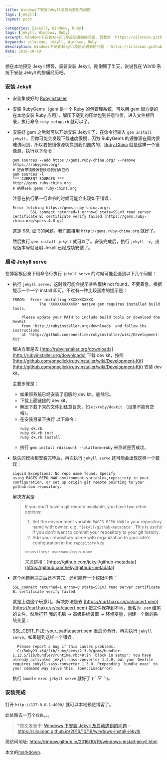 ```yaml
---
title: Windows下安装Jekyll及启动遇到的问题
tags: [jekyll]
layout: post

categories: [jekyll, Windows, Ruby]
tags: [jekyll, Windows, Ruby]
excerpt: Windows下安装Jekyll及启动遇到的问题, 转载自 'https://silocean.github.io/2016/10/19/windows-install-jekyll/' by silocean (rainbow/rinbow.github.io).
keywords: silocean, jekyll, Windows, Ruby
description: Windows下安装Jekyll及启动遇到的问题 - https://silocean.github.io/2016/10/19/windows-install-jekyll/
date: 2016-10-19
---
```


想在本地预览 Jekyll 博客，需要安装 Jekyll，刚倒腾了半天，说说我在 Win10 系统下安装 Jekyll 的惨痛经历吧。

### 安装 Jekyll

- 安装集成好的 [RubyInstaller](http://rubyinstaller.org/)
- 安装 RubyGems（gem 是一个 Ruby 的包管理系统，可以用 gem 很方便的在本地安装 Ruby 应用），解压下载到的压缩包到任意位置，进入文件根目录，执行命令 `ruby setup.rb` 就可以了。
- 安装好 gem 之后就可以开始安装 Jekyll 了，在命令行输入 `gem install jekyll`，但你可能会发现下载速度很慢，因为 RubyGems 的镜像源在国内很难访问到，所以要把镜像源切换到我们国内的，[Ruby China](http://gems.ruby-china.org/) 就是这样一个镜像源，执行以下命令：
  ```shell
  gem sources --add https://gems.ruby-china.org/ --remove https://rubygems.org/
  # 把自带镜像源替换成我们自己的
  gem sources -l
  *** CURRENT SOURCES ***
  http://gems.ruby-china.org
  # 确保只有 gems.ruby-china.org
  ```
  注意在执行第一行命令的时候可能会出现如下错误：
  ```shell
  Error fetching https://gems.ruby-china.org/:
          SSL_connect returned=1 errno=0 state=SSLv3 read server certificate B: certificate verify failed (https://gems.ruby-china.org/specs.4.8.gz)
  ```
  这是 SSL 证书的问题，我们直接用 `http://gems.ruby-china.org` 就好了。

  然后执行 `gem install jekyll` 就可以了。安装完成后，执行 `jekyll -v`，出现版本号就证明 Jekyll 已经成功安装了。

### 启动 Jekyll serve

在博客根目录下用命令行执行 `jekyll serve` 的时候可能会遇到以下几个问题：

- 执行 `jekyll serve`，这时候可能会提示某些模块 not found，不要着急，根据提示一个一个 install 即可。不过有一种比较蛋疼的提示是：
  ```shell
  ERROR:  Error installing XXXXXXXXXXX:
              The 'XXXXXXXXXXXX' native gem requires installed build tools.
         
      Please update your PATH to include build tools or download the DevKit
      from 'http://rubyinstaller.org/downloads' and follow the instructions
      at 'http://github.com/oneclick/rubyinstaller/wiki/Development-Kit'
  ```
  解决方案是去 [http://rubyinstaller.org/downloads](http://rubyinstaller.org/downloads) 下载 dev kit，按照 [http://github.com/oneclick/rubyinstaller/wiki/Development-Kit](http://github.com/oneclick/rubyinstaller/wiki/Development-Kit) 安装 dev kit。

  主要步骤是：

  - 如果原系统已经安装了旧版的 dev kit，删除它。
  - 下载上面链接的 dev kit。
  - 解压下载下来的文件到任意目录，如 `e:/ruby/devkit` （目录不能有空格）。
  - 在安装目录下执行 以下命令：
    ```shell
    ruby dk.rb
    ruby dk.rb init
    ruby dk.rb install
    ```
  - 执行 `gem install rdiscount --platform=ruby` 来测试是否成功。
- 缺失的模块都安装完毕后，再次执行 `jekyll serve` 还可能会出现这样一个错误：
  ```shell
  Liquid Exceptions: No repo name found. Specify using PAGES_REPO_NWO environment variables,repository in your configuration, or set up origin git remote pointing to your github.com repository.
  ```
  解决方案是:
  > If you don't have a git remote available, you have two other options:
  >
  > 1. Set the environment variable `PAGES_REPO_NWO` to your repository name with owner, e.g. `"jekyll/github-metadata"`. This is useful if you don't want to commit your repository to your git history.
  > 2. Add your repository name with organization to your site's configuration in the `repository` key.
  >
  > ```
  > repository: username/repo-name
  > ```
  > 来源链接：[https://github.com/jekyll/github-metadata](https://github.com/jekyll/github-metadata)
- 这个问题解决之后还不算完，还可能有一个权限问题：
  ```shell
  SSL_connect returned=1 errno=0 state=SSLv3 read server certificate B: certificate verify failed
  ```
  就是上边这个玩意儿，解决办法是去 [https://curl.haxx.se/ca/cacert.pem](https://curl.haxx.se/ca/cacert.pem) 把文件保存到本地，重名为 `.pem` 结尾的文件，然后打开 我的电脑 -> 高级系统设置 -> 环境变量，创建一个新的系统变量：

  SSL_CERT_FILE: your_path\cacert.pem
  重启命令行，再次执行 `jekyll serve`，如果碰到这样一个错误：

  ```shell
    Please report a bug if this causes problems.
    C:/Ruby23-x64/lib/ruby/gems/2.3.0/gems/bundler-1.13.5/lib/bundler/runtime.rb:40:in `block in setup': You have already activated jekyll-sass-converter 1.4.0, but your Gemfile requires jekyll-sass-converter 1.3.0. Prepending `bundle exec` to your command may solve this. (Gem::LoadError)
  ```
  执行 `bundle exec jekyll serve` 就好了 (╯▽╰)。



### 安装完成

打开 `http://127.0.0.1:4000/` 就可以本地预览博客了。

此处略去一万个`我靠`。。。



> *原文发表于: [Windows 下安装 Jekyll 及启动遇到的问题](https://silocean.github.io/2016/10/19/windows-install-jekyll/) - https://silocean.github.io/2016/10/19/windows-install-jekyll/



现访问地址: <https://rinbow.github.io/2016/10/19/windows-install-jekyll.html>


本文的[markdown](https://cdn.jsdelivr.net/gh/Rinbow/rinbow.github.io/_posts/2016-10-19-windows-install-jekyll.md).
